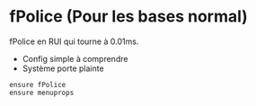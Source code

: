 # fPolice (Pour les bases normal)

fPolice en RUI qui tourne à 0.01ms.

- Config simple à comprendre
- Système porte plainte

```
ensure fPolice
ensure menuprops
```
